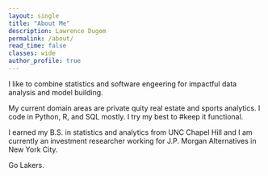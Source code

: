 ```yaml
---
layout: single
title: "About Me"
description: Lawrence Dugom
permalink: /about/
read_time: false
classes: wide
author_profile: true
---
```


I like to combine statistics and software engeering for impactful data analysis and model building.

My current domain areas are private quity real estate and sports analytics. I code in Python, R, and SQL mostly. I try my best to #keep it functional.

I earned my B.S. in statistics and analytics from UNC Chapel Hill and I am currently an investment researcher working for J.P. Morgan Alternatives in  New York City. 

Go Lakers. 

	